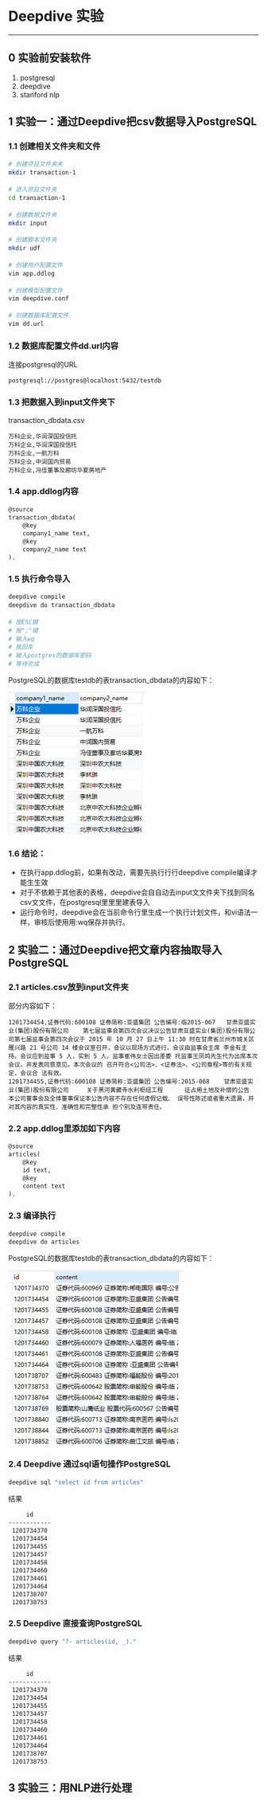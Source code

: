 # Deepdive 实验
---

## 0 实验前安装软件

1. postgresql
2. deepdive
3. stanford nlp

## 1 实验一：通过Deepdive把csv数据导入PostgreSQL

### 1.1 创建相关文件夹和文件
```sh
# 创建项目文件夹夹
mkdir transaction-1

# 进入项目文件夹
cd transaction-1

# 创建数据文件夹
mkdir input

# 创建脚本文件夹
mkdir udf

# 创建用户配置文件
vim app.ddlog

# 创建模型配置文件
vim deepdive.conf

# 创建数据库配置文件
vim dd.url
```

### 1.2 数据库配置文件dd.url内容

连接postgresql的URL
```
postgresql://postgres@localhost:5432/testdb
```

### 1.3 把数据入到input文件夹下

transaction_dbdata.csv
```csv
万科企业,华润深国投信托
万科企业,华润深国投信托
万科企业,一航万科
万科企业,中润国内贸易
万科企业,冯佳董事及廊坊华夏房地产
```

### 1.4 app.ddlog内容

```ddlog
@source
transaction_dbdata(
	@key
	company1_name text,
	@key
	company2_name text
).
```

### 1.5 执行命令导入

```sh
deepdive compile
deepdive do transaction_dbdata

# 按ESC键
# 按":"键
# 输入wq
# 按回车
# 输入postgres的数据库密码
# 等待完成
```

PostgreSQL的数据库testdb的表transaction_dbdata的内容如下：

![](images/001.png)

### 1.6 结论：

- 在执⾏app.ddlog前，如果有改动，需要先执⾏行行deepdive compile编译才能⽣生效 
- 对于不依赖于其他表的表格，deepdive会⾃自动去input⽂文件夹下找到同名csv⽂文件，在postgresql⾥里里建表导入
- 运⾏命令时，deepdive会在当前命令⾏里生成⼀个执⾏计划文件，和vi语法⼀样，审核后使⽤用:wq保存并执⾏。 


## 2 实验二：通过Deepdive把文章内容抽取导入PostgreSQL

### 2.1 articles.csv放到input文件夹

部分内容如下：

```
1201734454,证券代码:600108 证券简称:亚盛集团 公告编号:临2015-067   甘肃亚盛实业(集团)股份有限公司    第七届监事会第四次会议决议公告甘肃亚盛实业(集团)股份有限公司第七届监事会第四次会议于 2015 年 10 月 27 日上午 11:30 时在甘肃省兰州市城关区雁兴路 21 号公司 14 楼会议室召开，会议以现场方式进行，会议由监事会主席 李金有主持。会议应到监事 5 人，实到 5 人，监事崔伟女士因出差委 托监事王凤鸣先生代为出席本次会议，并发表同意意见。本次会议的 召开符合<公司法>、<证券法>、<公司章程>等的有关规定，会议合 法有效。
1201734455,证券代码:600108 证券简称:亚盛集团 公告编号:2015-068    甘肃亚盛实业(集团)股份有限公司     关于黑河黄藏寺水利枢纽工程      征占用土地及补偿的公告     本公司董事会及全体董事保证本公告内容不存在任何虚假记载、 误导性陈述或者重大遗漏，并对其内容的真实性、准确性和完整性承 担个别及连带责任。
```

### 2.2 app.ddlog里添加如下内容

```
@source
articles(
	@key
	id text,
	@key
	content text
).
```

### 2.3 编译执行

```sh
deepdive compile
deepdive do articles
```

PostgreSQL的数据库testdb的表transaction_dbdata的内容如下：

![](images/002.png)

### 2.4 Deepdive 通过sql语句操作PostgreSQL

```sh
deepdive sql "select id from articles"
```

结果

```
     id
------------
 1201734370
 1201734454
 1201734455
 1201734457
 1201734458
 1201734460
 1201734461
 1201734464
 1201738707
 1201738753
```

### 2.5 Deepdive 直接查询PostgreSQL

```sh
deepdive query "?- articles(id, _)."
```

结果

```
     id
------------
 1201734370
 1201734454
 1201734455
 1201734457
 1201734458
 1201734460
 1201734461
 1201734464
 1201738707
 1201738753
```

## 3 实验三：用NLP进行处理